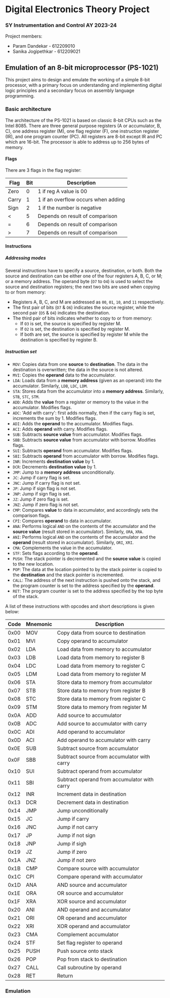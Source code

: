 # Digital Electronics Theory Project
### SY Instrumentation and Control AY 2023-24

Project members:
- Param Dandekar - 612209010
- Sanika Jogipethkar - 612209021

## Emulation of an 8-bit microprocessor (PS-1021)

This project aims to design and emulate the working of a simple 8-bit processor, with a primary focus on understanding and implementing digital logic principles and a secondary focus on assembly language programming.

### Basic architecture

The architecture of the PS-1021 is based on classic 8-bit CPUs such as the Intel 8085. There are three general purpose registers (A or accumulator, B, C), one address register (M), one flag register (F), one instruction register (IR), and one program counter (PC). All registers are 8-bit except IR and PC which are 16-bit. The processor is able to address up to 256 bytes of memory.

<!-- How much memory can be addressed might change? M could be split into H and L, then 64 kilobytes could be addressed. -->

#### Flags

There are 3 flags in the flag register:

| Flag  | Bit | Description                         |
| ----- | --- | ----------------------------------- |
| Zero  | 0   | 1 if reg A value is 00              |
| Carry | 1   | 1 if an overflow occurs when adding |
| Sign  | 2   | 1 if the number is negative         |
| <     | 5   | Depends on result of comparison     |
| =     | 6   | Depends on result of comparison     |
| >     | 7   | Depends on result of comparison     |

#### Instructions

##### Addressing modes

Several instructions have to specify a source, destination, or both. Both the source and destination can be either one of the four registers A, B, C, or M; or a memory address. The operand byte (`O7` to `O4`) is used to select the source and destination registers; the next two bits are used when copying to or from memory:
- Registers A, B, C, and M are addressed as `00`, `01`, `10`, and `11` respectively.
- The first pair of bits (`O7` & `O6`) indicates the source register, while the second pair (`O5` & `O4`) indicates the destination.
- The third pair of bits indicates whether to copy to or from memory:
    - If `O3` is set, the source is specified by register M.
    - If `O2` is set, the destination is specified by register M.
    - If both are set, the source is specified by register M while the destination is specified by register B.

##### Instruction set

- `MOV`: Copies data from one **source** to **destination**. The data in the destination is overwritten; the data in the source is not altered.
- `MVI`: Copies the **operand** data to the accumulator.
- `LDA`: Loads data from a **memory address** (given as an operand) into the accumulator. Similarly, `LDB`, `LDC`, `LDM`.
- `STA`: Stores data from the accumulator into a **memory address**. Similarly, `STB`, `STC`, `STM`.
- `ADD`: Adds the **value** from a register or memory to the value in the accumulator. Modifies flags.
- `ADC`: 'Add with carry': first adds normally, then if the carry flag is set, increments the sum by 1. Modifies flags.
- `ADI`: Adds the **operand** to the accumulator. Modifies flags.
- `ACI`: Adds **operand** with carry. Modifies flags.
- `SUB`: Subtracts **source value** from accumulator. Modifies flags.
- `SBB`: Subtracts **source value** from accumulator with borrow. Modifies flags.
- `SUI`: Subtracts **operand** from accumulator. Modifies flags.
- `SBI`: Subtracts **operand** from accumulator with borrow. Modifies flags.
- `INR`: Increments **destination value** by 1.
- `DCR`: Decrements **destination value** by 1.
- `JMP`: Jump to a **memory address** unconditionally.
- `JC`: Jump if carry flag is set.
- `JNC`: Jump if carry flag is not set.
- `JP`: Jump if sign flag is not set.
- `JNP`: Jump if sign flag is set.
- `JZ`: Jump if zero flag is set.
- `JNZ`: Jump if zero flag is not set.
- `CMP`: Compares **value** to data in accumulator, and accordingly sets the comparison flags.
- `CPI`: Compares **operand** to data in accumulator.
- `ANA`: Performs logical `AND` on the contents of the accumulator and the **source value** (result stored in accumulator). Similarly, `ORA`, `XRA`.
- `ANI`: Performs logical `AND` on the contents of the accumulator and the **operand** (result stored in accumulator). Similarly, `ORI`, `XRI`.
- `CMA`: Complements the value in the accumulator.
- `STF`: Sets flags according to the **operand**.
- `PUSH`: The stack pointer is decremented and the **source value** is copied to the new location.
- `POP`: The data at the location pointed to by the stack pointer is copied to the **destination** and the stack pointer is incremented.
- `CALL`: The address of the next instruction is pushed onto the stack, and the program counter is set to the address specified by the **operand**.
- `RET`: The program counter is set to the address specified by the top byte of the stack.

A list of these instructions with opcodes and short descriptions is given below:

| Code | Mnemonic | Description                                  |
| ---- | -------- | -------------------------------------------- |
| 0x00 | MOV      | Copy data from source to destination         |
| 0x01 | MVI      | Copy operand to accumulator                  |
| 0x02 | LDA      | Load data from memory to accumulator         |
| 0x03 | LDB      | Load data from memory to register B          |
| 0x04 | LDC      | Load data from memory to register C          |
| 0x05 | LDM      | Load data from memory to register M          |
| 0x06 | STA      | Store data to memory from accumulator        |
| 0x07 | STB      | Store data to memory from register B         |
| 0x08 | STC      | Store data to memory from register C         |
| 0x09 | STM      | Store data to memory from register M         |
| 0x0A | ADD      | Add source to accumulator                    |
| 0x0B | ADC      | Add source to accumulator with carry         |
| 0x0C | ADI      | Add operand to accumulator                   |
| 0x0D | ACI      | Add operand to accumulator with carry        |
| 0x0E | SUB      | Subtract source from accumulator             |
| 0x0F | SBB      | Subtract source from accumulator with carry  |
| 0x10 | SUI      | Subtract operand from accumulator            |
| 0x11 | SBI      | Subtract operand from accumulator with carry |
| 0x12 | INR      | Increment data in destination                |
| 0x13 | DCR      | Decrement data in destination                |
| 0x14 | JMP      | Jump unconditionally                         |
| 0x15 | JC       | Jump if carry                                |
| 0x16 | JNC      | Jump if not carry                            |
| 0x17 | JP       | Jump if not sign                             |
| 0x18 | JNP      | Jump if sigh                                 |
| 0x19 | JZ       | Jump if zero                                 |
| 0x1A | JNZ      | Jump if not zero                             |
| 0x1B | CMP      | Compare source with accumulator              |
| 0x1C | CPI      | Compare operand with accumulator             |
| 0x1D | ANA      | AND source and accumulator                   |
| 0x1E | ORA      | OR source and accumulator                    |
| 0x1F | XRA      | XOR source and accumulator                   |
| 0x20 | ANI      | AND operand and accumulator                  |
| 0x21 | ORI      | OR operand and accumulator                   |
| 0x22 | XRI      | XOR operand and accumulator                  |
| 0x23 | CMA      | Complement accumulator                       |
| 0x24 | STF      | Set flag register to operand                 |
| 0x25 | PUSH     | Push source onto stack                       |
| 0x26 | POP      | Pop from stack to destination                |
| 0x27 | CALL     | Call subroutine by operand                   |
| 0x28 | RET      | Return                                       |

### Emulation

